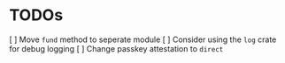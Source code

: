 # TODOs

[ ] Move `fund` method to seperate module
[ ] Consider using the `log` crate for debug logging
[ ] Change passkey attestation to `direct`
